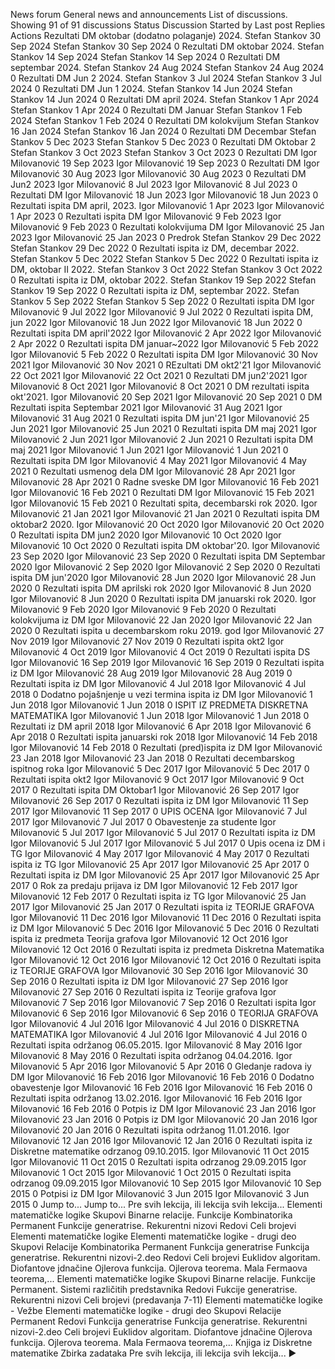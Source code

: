 News forum
General news and announcements
List of discussions. Showing 91 of 91 discussions
Status
Discussion Started by Last post Replies
Actions
Rezultati DM oktobar (dodatno polaganje) 2024.
Stefan Stankov
30 Sep 2024
Stefan Stankov
30 Sep 2024
0
Rezultati DM oktobar 2024.
Stefan Stankov
14 Sep 2024
Stefan Stankov
14 Sep 2024
0
Rezultati DM septembar 2024.
Stefan Stankov
24 Aug 2024
Stefan Stankov
24 Aug 2024
0
Rezultati DM Jun 2 2024.
Stefan Stankov
3 Jul 2024
Stefan Stankov
3 Jul 2024
0
Rezultati DM Jun 1 2024.
Stefan Stankov
14 Jun 2024
Stefan Stankov
14 Jun 2024
0
Rezultati DM april 2024.
Stefan Stankov
1 Apr 2024
Stefan Stankov
1 Apr 2024
0
Rezultati DM Januar
Stefan Stankov
1 Feb 2024
Stefan Stankov
1 Feb 2024
0
Rezultati DM kolokvijum
Stefan Stankov
16 Jan 2024
Stefan Stankov
16 Jan 2024
0
Rezultati DM Decembar
Stefan Stankov
5 Dec 2023
Stefan Stankov
5 Dec 2023
0
Rezultati DM Oktobar 2
Stefan Stankov
3 Oct 2023
Stefan Stankov
3 Oct 2023
0
Rezultati DM
Igor Milovanović
19 Sep 2023
Igor Milovanović
19 Sep 2023
0
Rezultati DM
Igor Milovanović
30 Aug 2023
Igor Milovanović
30 Aug 2023
0
Rezultati DM Jun2 2023
Igor Milovanović
8 Jul 2023
Igor Milovanović
8 Jul 2023
0
Rezultati DM
Igor Milovanović
18 Jun 2023
Igor Milovanović
18 Jun 2023
0
Rezultati ispita DM april, 2023.
Igor Milovanović
1 Apr 2023
Igor Milovanović
1 Apr 2023
0
Rezultati ispita DM
Igor Milovanović
9 Feb 2023
Igor Milovanović
9 Feb 2023
0
Rezultati kolokvijuma DM
Igor Milovanović
25 Jan 2023
Igor Milovanović
25 Jan 2023
0
Predrok
Stefan Stankov
29 Dec 2022
Stefan Stankov
29 Dec 2022
0
Rezultati ispita iz DM, decembar 2022.
Stefan Stankov
5 Dec 2022
Stefan Stankov
5 Dec 2022
0
Rezultati ispita iz DM, oktobar II 2022.
Stefan Stankov
3 Oct 2022
Stefan Stankov
3 Oct 2022
0
Rezultati ispita iz DM, oktobar 2022.
Stefan Stankov
19 Sep 2022
Stefan Stankov
19 Sep 2022
0
Rezultati ispita iz DM, septembar 2022.
Stefan Stankov
5 Sep 2022
Stefan Stankov
5 Sep 2022
0
Rezultati ispita DM
Igor Milovanović
9 Jul 2022
Igor Milovanović
9 Jul 2022
0
Rezultati ispita DM, jun 2022
Igor Milovanović
18 Jun 2022
Igor Milovanović
18 Jun 2022
0
Rezultati ispita DM april'2022
Igor Milovanović
2 Apr 2022
Igor Milovanović
2 Apr 2022
0
Rezultati ispita DM januar~2022
Igor Milovanović
5 Feb 2022
Igor Milovanović
5 Feb 2022
0
Rezultati ispita DM
Igor Milovanović
30 Nov 2021
Igor Milovanović
30 Nov 2021
0
REzultati DM okt2'21
Igor Milovanović
22 Oct 2021
Igor Milovanović
22 Oct 2021
0
Rezultati DM jun2'2021
Igor Milovanović
8 Oct 2021
Igor Milovanović
8 Oct 2021
0
DM rezultati ispita okt'2021.
Igor Milovanović
20 Sep 2021
Igor Milovanović
20 Sep 2021
0
DM Rezultati ispita Septembar 2021
Igor Milovanović
31 Aug 2021
Igor Milovanović
31 Aug 2021
0
Rezultati ispita DM jun'21
Igor Milovanović
25 Jun 2021
Igor Milovanović
25 Jun 2021
0
Rezultati ispita DM maj 2021
Igor Milovanović
2 Jun 2021
Igor Milovanović
2 Jun 2021
0
Rezultati ispita DM maj 2021
Igor Milovanović
1 Jun 2021
Igor Milovanović
1 Jun 2021
0
Rezultati ispita DM
Igor Milovanović
4 May 2021
Igor Milovanović
4 May 2021
0
Rezultati usmenog dela DM
Igor Milovanović
28 Apr 2021
Igor Milovanović
28 Apr 2021
0
Radne sveske DM
Igor Milovanović
16 Feb 2021
Igor Milovanović
16 Feb 2021
0
Rezultati DM
Igor Milovanović
15 Feb 2021
Igor Milovanović
15 Feb 2021
0
Rezultati spita, decembarski rok 2020.
Igor Milovanović
21 Jan 2021
Igor Milovanović
21 Jan 2021
0
Rezultati ispita DM oktobar2 2020.
Igor Milovanović
20 Oct 2020
Igor Milovanović
20 Oct 2020
0
Rezultati ispita DM jun2 2020
Igor Milovanović
10 Oct 2020
Igor Milovanović
10 Oct 2020
0
Rezultati ispita DM oktobar'20.
Igor Milovanović
23 Sep 2020
Igor Milovanović
23 Sep 2020
0
Rezultati ispita DM Septembar 2020
Igor Milovanović
2 Sep 2020
Igor Milovanović
2 Sep 2020
0
Rezultati ispita DM jun'2020
Igor Milovanović
28 Jun 2020
Igor Milovanović
28 Jun 2020
0
Rezultati ispita DM aprilski rok 2020
Igor Milovanović
8 Jun 2020
Igor Milovanović
8 Jun 2020
0
Rezultati ispita DM januarski rok 2020.
Igor Milovanović
9 Feb 2020
Igor Milovanović
9 Feb 2020
0
Rezultati kolokvijuma iz DM
Igor Milovanović
22 Jan 2020
Igor Milovanović
22 Jan 2020
0
Rezultati ispita u decembarskom roku 2019. god
Igor Milovanović
27 Nov 2019
Igor Milovanović
27 Nov 2019
0
Rezultati ispita okt2
Igor Milovanović
4 Oct 2019
Igor Milovanović
4 Oct 2019
0
Rezultati ispita DS
Igor Milovanović
16 Sep 2019
Igor Milovanović
16 Sep 2019
0
Rezultati ispita iz DM
Igor Milovanović
28 Aug 2019
Igor Milovanović
28 Aug 2019
0
Rezultati ispita iz DM
Igor Milovanović
4 Jul 2018
Igor Milovanović
4 Jul 2018
0
Dodatno pojašnjenje u vezi termina ispita iz DM
Igor Milovanović
1 Jun 2018
Igor Milovanović
1 Jun 2018
0
ISPIT IZ PREDMETA DISKRETNA MATEMATIKA
Igor Milovanović
1 Jun 2018
Igor Milovanović
1 Jun 2018
0
Rezultati iz DM april 2018
Igor Milovanović
6 Apr 2018
Igor Milovanović
6 Apr 2018
0
Rezultati ispita januarski rok 2018
Igor Milovanović
14 Feb 2018
Igor Milovanović
14 Feb 2018
0
Rezultati (pred)ispita iz DM
Igor Milovanović
23 Jan 2018
Igor Milovanović
23 Jan 2018
0
Rezultati decembarskog ispitnog roka
Igor Milovanović
5 Dec 2017
Igor Milovanović
5 Dec 2017
0
Rezultati ispita okt2
Igor Milovanović
9 Oct 2017
Igor Milovanović
9 Oct 2017
0
Rezultati ispita DM Oktobar1
Igor Milovanović
26 Sep 2017
Igor Milovanović
26 Sep 2017
0
Rezultati ispita iz DM
Igor Milovanović
11 Sep 2017
Igor Milovanović
11 Sep 2017
0
UPIS OCENA
Igor Milovanović
7 Jul 2017
Igor Milovanović
7 Jul 2017
0
Obavestenje za studente
Igor Milovanović
5 Jul 2017
Igor Milovanović
5 Jul 2017
0
Rezultati ispita iz DM
Igor Milovanović
5 Jul 2017
Igor Milovanović
5 Jul 2017
0
Upis ocena iz DM i TG
Igor Milovanović
4 May 2017
Igor Milovanović
4 May 2017
0
Rezultati ispita iz TG
Igor Milovanović
25 Apr 2017
Igor Milovanović
25 Apr 2017
0
Rezultati ispita iz DM
Igor Milovanović
25 Apr 2017
Igor Milovanović
25 Apr 2017
0
Rok za predaju prijava iz DM
Igor Milovanović
12 Feb 2017
Igor Milovanović
12 Feb 2017
0
Rezultati ispita iz TG
Igor Milovanović
25 Jan 2017
Igor Milovanović
25 Jan 2017
0
Rezultati ispita iz TEORIJE GRAFOVA
Igor Milovanović
11 Dec 2016
Igor Milovanović
11 Dec 2016
0
Rezultati ispita iz DM
Igor Milovanović
5 Dec 2016
Igor Milovanović
5 Dec 2016
0
Rezultati ispita iz predmeta Teorija grafova
Igor Milovanović
12 Oct 2016
Igor Milovanović
12 Oct 2016
0
Rezultati ispita iz predmeta Diskretna Matematika
Igor Milovanović
12 Oct 2016
Igor Milovanović
12 Oct 2016
0
Rezultati ispita iz TEORIJE GRAFOVA
Igor Milovanović
30 Sep 2016
Igor Milovanović
30 Sep 2016
0
Rezultati ispita iz DM
Igor Milovanović
27 Sep 2016
Igor Milovanović
27 Sep 2016
0
Rezultati ispita iz Teorije grafova
Igor Milovanović
7 Sep 2016
Igor Milovanović
7 Sep 2016
0
Rezultati ispita
Igor Milovanović
6 Sep 2016
Igor Milovanović
6 Sep 2016
0
TEORIJA GRAFOVA
Igor Milovanović
4 Jul 2016
Igor Milovanović
4 Jul 2016
0
DISKRETNA MATEMATIKA
Igor Milovanović
4 Jul 2016
Igor Milovanović
4 Jul 2016
0
Rezultati ispita održanog 06.05.2015.
Igor Milovanović
8 May 2016
Igor Milovanović
8 May 2016
0
Rezultati ispita održanog 04.04.2016.
Igor Milovanović
5 Apr 2016
Igor Milovanović
5 Apr 2016
0
Gledanje radova iy DM
Igor Milovanović
16 Feb 2016
Igor Milovanović
16 Feb 2016
0
Dodatno obavestenje
Igor Milovanović
16 Feb 2016
Igor Milovanović
16 Feb 2016
0
Rezultati ispita održanog 13.02.2016.
Igor Milovanović
16 Feb 2016
Igor Milovanović
16 Feb 2016
0
Potpis iz DM
Igor Milovanović
23 Jan 2016
Igor Milovanović
23 Jan 2016
0
Potpis iz DM
Igor Milovanović
20 Jan 2016
Igor Milovanović
20 Jan 2016
0
Rezultati ispita održanog 11.01.2016.
Igor Milovanović
12 Jan 2016
Igor Milovanović
12 Jan 2016
0
Rezultati ispita iz Diskretne matematike odrzanog 09.10.2015.
Igor Milovanović
11 Oct 2015
Igor Milovanović
11 Oct 2015
0
Rezultati ispita odrzanog 29.09.2015
Igor Milovanović
1 Oct 2015
Igor Milovanović
1 Oct 2015
0
Rezultati ispita odrzanog 09.09.2015
Igor Milovanović
10 Sep 2015
Igor Milovanović
10 Sep 2015
0
Potpisi iz DM
Igor Milovanović
3 Jun 2015
Igor Milovanović
3 Jun 2015
0
Jump to...
                    Jump to...
                    Pre svih lekcija, ili lekcija svih lekcija...
                    Elementi matematičke logike
                    Skupovi
                    Binarne relacije. Funkcije
                    Kombinatorika
                    Permanent
                    Funkcije generatrise. Rekurentni nizovi
                    Redovi
                    Celi brojevi
                    Elementi matematičke logike
                    Elementi matematičke logike - drugi deo
                    Skupovi
                    Relacije
                    Kombinatorika
                    Permanent
                    Funkcija generatrise
                    Funkcija generatrise. Rekurentni nizovi-2.deo
                    Redovi
                    Celi brojevi
                    Euklidov algoritam. Diofantove jdnačine
                    Ojlerova funkcija. Ojlerova teorema. Mala Fermaova teorema,...
                    Elementi matematičke logike
                    Skupovi
                    Binarne relacije. Funkcije
                    Permanent. Sistemi različitih predstavnika
                    Redovi
                    Fukcije generatrise. Rekurentni nizovi
                    Celi brojevi (predavanja 7-11)
                    Elementi matematičke logike - Vežbe
                    Elementi matematičke logike - drugi deo
                    Skupovi
                    Relacije
                    Permanent
                    Redovi
                    Funkcija generatrise
                    Funkcija generatrise. Rekurentni nizovi-2.deo
                    Celi brojevi
                    Euklidov algoritam. Diofantove jdnačine
                    Ojlerova funkcija. Ojlerova teorema. Mala Fermaova teorema,...
                    Knjiga iz Diskretne matematike
                    Zbirka zadataka
         Pre svih lekcija, ili lekcija svih lekcija...  ►